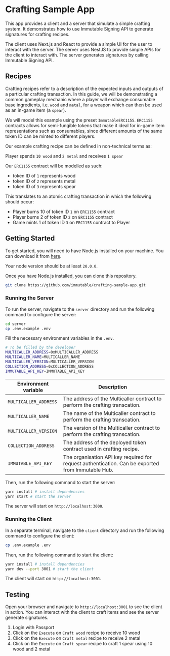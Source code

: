 # Crafting Sample App

This app provides a client and a server that simulate a simple crafting system. It demonstrates how to use Immutable Signing API to generate signatures for crafting recipes.

The client uses Next.js and React to provide a simple UI for the user to interact with the server. The server uses NestJS to provide simple APIs for the client to interact with. The server generates signatures by calling Immutable Signing API.

## Recipes

Crafting recipes refer to a description of the expected inputs and outputs of a particular crafting transaction. In this guide, we will be demonstrating a common gameplay mechanic where a player will exchange consumable base ingredients, i.e. `wood` and `metal`, for a weapon which can then be used as an in-game item (a `spear`).

We will model this example using the preset `ImmutableERC1155`. `ERC1155` contracts allows for semi-fungible tokens that make it ideal for in-game item representations such as consumables, since different amounts of the same token ID can be minted to different players.

Our example crafting recipe can be defined in non-technical terms as:

Player spends `10 wood` and `2 metal` and receives `1 spear`

Our `ERC1155` contract will be modelled as such:

- token ID of `1` represents wood
- token ID of `2` represents metal
- token ID of `3` represents spear

This translates to an atomic crafting transaction in which the following should occur:

- Player burns 10 of token ID `1` on `ERC1155` contract
- Player burns 2 of token ID `2` on `ERC1155` contract
- Game mints 1 of token ID `3` on `ERC1155` contract to Player

## Getting Started

To get started, you will need to have Node.js installed on your machine. You can download it from [here](https://nodejs.org/).

Your node version should be at least `20.0.0`.

Once you have Node.js installed, you can clone this repository.

```bash
git clone https://github.com/immutable/crafting-sample-app.git
```

### Running the Server

To run the server, navigate to the `server` directory and run the following command to configure the server:

```bash
cd server
cp .env.example .env
```

Fill the necessary environment variables in the `.env`.

```bash
# To be filled by the developer
MULTICALLER_ADDRESS=0xMULTICALLER_ADDRESS
MULTICALLER_NAME=MULTICALLER_NAME
MULTICALLER_VERSION=MULTICALLER_VERSION
COLLECTION_ADDRESS=0xCOLLECTION_ADDRESS
IMMUTABLE_API_KEY=IMMUTABLE_API_KEY
```

| Environment variable  | Description                                                                                       |
| --------------------- | ------------------------------------------------------------------------------------------------- |
| `MULTICALLER_ADDRESS` | The address of the Multicaller contract to perform the crafting transcation.                      |
| `MULTICALLER_NAME`    | The name of the Multicaller contract to perform the crafting transcation.                         |
| `MULTICALLER_VERSION` | The version of the Multicaller contract to perform the crafting transcation.                      |
| `COLLECTION_ADDRESS`  | The address of the deployed token contract used in crafting recipe.                               |
| `IMMUTABLE_API_KEY`   | The organisation API key required for request authentication. Can be exported from Immutable Hub. |

Then, run the following command to start the server:

```bash
yarn install # install dependencies
yarn start # start the server
```

The server will start on `http://localhost:3000`.

### Running the Client

In a separate terminal, navigate to the `client` directory and run the following command to configure the client:

```bash
cp .env.example .env
```

Then, run the following command to start the client:

```bash
yarn install # install dependencies
yarn dev --port 3001 # start the client
```

The client will start on `http://localhost:3001`.

## Testing

Open your browser and navigate to `http://localhost:3001` to see the client in action. You can interact with the client to craft items and see the server generate signatures.

1. Login with Passport
2. Click on the `Execute` on `Craft wood` recipe to receive 10 wood
3. Click on the `Execute` on `Craft metal` recipe to receive 2 metal
4. Click on the `Execute` on `Craft spear` recipe to craft 1 spear using 10 wood and 2 metal
